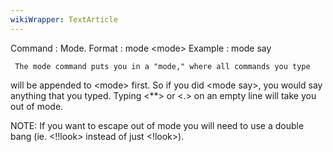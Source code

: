 ```yaml
---
wikiWrapper: TextArticle
---
```

Command : Mode.
Format  : mode &lt;mode&gt;
Example : mode say
 
     The mode command puts you in a "mode," where all commands you type
will be appended to &lt;mode&gt; first.  So if you did &lt;mode say&gt;, you would
say anything that you typed.  Typing &lt;**&gt; or &lt;.&gt; on an empty line will
take you out of mode.  
 
NOTE:  If you want to escape out of mode you will need to use a double
bang (ie. &lt;!!look&gt; instead of just &lt;!look&gt;).
